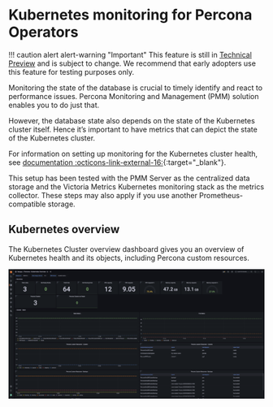 # Kubernetes monitoring for Percona Operators 

!!! caution alert alert-warning "Important"
    This feature is still in [Technical Preview](../../reference/glossary.md#technical-preview) and is subject to change. We recommend that early adopters use this feature for testing purposes only.

Monitoring the state of the database is crucial to timely identify and react to performance issues. Percona Monitoring and Management (PMM) solution enables you to do just that.

However, the database state also depends on the state of the Kubernetes cluster itself. Hence it’s important to have metrics that can depict the state of the Kubernetes cluster.

For information on setting up monitoring for the Kubernetes cluster health, see [documentation :octicons-link-external-16:](https://docs.percona.com/percona-operator-for-mysql/pxc/monitor-kubernetes.html){:target="_blank"}. 

This setup has been tested with the PMM Server as the centralized data storage and the Victoria Metrics Kubernetes monitoring stack as the metrics collector. These steps may also apply if you use another Prometheus-compatible storage.


## Kubernetes overview

The Kubernetes Cluster overview dashboard gives you an overview of Kubernetes health and its objects, including Percona custom resources.

![!image](../../images/K8s_overview_dashboard_for_operators.png)


